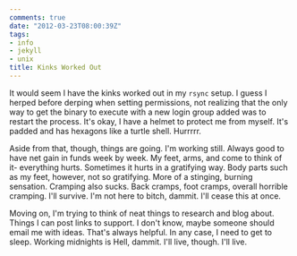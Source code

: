 ```yaml
---
comments: true
date: "2012-03-23T08:00:39Z"
tags:
- info
- jekyll
- unix
title: Kinks Worked Out
---
```


It would seem I have the kinks worked out in my ``rsync`` setup. I guess I
herped before derping when setting permissions, not realizing that the only way
to get the binary to execute with a new login group added was to restart the
process. It's okay, I have a helmet to protect me from myself. It's padded and
has hexagons like a turtle shell. Hurrrrr.

Aside from that, though, things are going. I'm working still. Always good to
have net gain in funds week by week. My feet, arms, and come to think of it-
everything hurts. Sometimes it hurts in a gratifying way. Body parts such as my
feet, however, not so gratifying. More of a stinging, burning sensation.
Cramping also sucks. Back cramps, foot cramps, overall horrible cramping. I'll
survive. I'm not here to bitch, dammit. I'll cease this at once.

Moving on, I'm trying to think of neat things to research and blog about. Things
I can post links to support. I don't know, maybe someone should email me with
ideas. That's always helpful. In any case, I need to get to sleep. Working
midnights is Hell, dammit. I'll live, though. I'll live.
